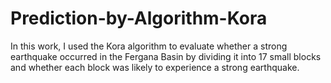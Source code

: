 # Prediction-by-Algorithm-Kora
In this work, I used the Kora algorithm to evaluate whether a strong earthquake occurred in the Fergana Basin by dividing it into 17 small blocks and whether each block was likely to experience a strong earthquake.
